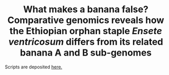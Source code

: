 # <h1 style="text-align: center;">What makes a banana false? Comparative genomics reveals how the Ethiopian orphan staple *Ensete ventricosum* differs from its related banana A and B sub-genomes</h1>

Scripts are deposited [here.](https://github.com/sadikmz/EV_MAB_comp_genomics)
